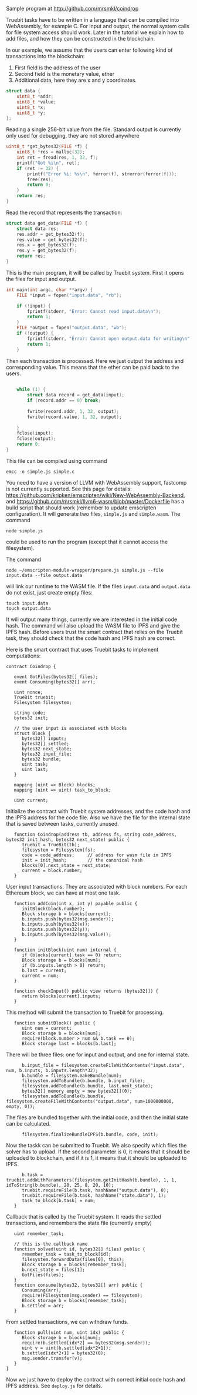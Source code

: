 Sample program at http://github.com/mrsmkl/coindrop

Truebit tasks have to be written in a language that can be compiled into WebAssembly, for example C.
For input and output, the normal system calls for file system access should work. Later in the tutorial we explain how to add files, and how they can be constructed in the blockchain.

In our example, we assume that the users can enter following kind of transactions into the blockchain:
1. First field is the address of the user
2. Second field is the monetary value, ether
3. Additional data, here they are x and y coordinates.
```c
struct data {
    uint8_t *addr;
    uint8_t *value;
    uint8_t *x;
    uint8_t *y;
};
```

Reading a single 256-bit value from the file. Standard output is currently only used for debugging, they are not stored anywhere
```c
uint8_t *get_bytes32(FILE *f) {
    uint8_t *res = malloc(32);
    int ret = fread(res, 1, 32, f);
    printf("Got %i\n", ret);
    if (ret != 32) {
        printf("Error %i: %s\n", ferror(f), strerror(ferror(f)));
        free(res);
        return 0;
    }
    return res;
}
```

Read the record that represents the transaction:
```c
struct data get_data(FILE *f) {
    struct data res;
    res.addr = get_bytes32(f);
    res.value = get_bytes32(f);
    res.x = get_bytes32(f);
    res.y = get_bytes32(f);
    return res;
}
```

This is the main program, it will be called by Truebit system. First it opens the files for input and output.
```c
int main(int argc, char **argv) {
    FILE *input = fopen("input.data", "rb");

    if (!input) {
        fprintf(stderr, "Error: Cannot read input.data\n");
        return 1;
    }
    FILE *output = fopen("output.data", "wb");
    if (!output) {
        fprintf(stderr, "Error: Cannot open output.data for writing\n");
        return 1;
    }
```

Then each transaction is processed. Here we just output the address and corresponding value. This means that the ether can be paid back to the users.
```c
    
    while (1) {
        struct data record = get_data(input);
        if (record.addr == 0) break;
        
        fwrite(record.addr, 1, 32, output);
        fwrite(record.value, 1, 32, output);
        
    }
    fclose(input);
    fclose(output);
    return 0;
}
```

This file can be compiled using command
```
emcc -o simple.js simple.c
```
You need to have a version of LLVM with WebAssembly support, fastcomp is not currently supported. 
See this page for details: https://github.com/kripken/emscripten/wiki/New-WebAssembly-Backend, and https://github.com/mrsmkl/llvm6-wasm/blob/master/Dockerfile has a build script that should work (remember to update emscripten configuration).
It will generate two files, `simple.js` and `simple.wasm`. The command
```
node simple.js
```
could be used to run the program (except that it cannot access the filesystem).

The command 
```
node ~/emscripten-module-wrapper/prepare.js simple.js --file input.data --file output.data
```
will link our runtime to the WASM file.
If the files `input.data` and `output.data` do not exist, just create empty files:
```
touch input.data
touch output.data
```
It will output many things, currently we are interested in the initial code hash.
The command will also upload the WASM file to IPFS and give the IPFS hash.
Before users trust the smart contract that relies on the Truebit task, they should check that the code hash and IPFS hash are correct.

Here is the smart contract that uses Truebit tasks to implement computations:
```
contract Coindrop {

   event GotFiles(bytes32[] files);
   event Consuming(bytes32[] arr);

   uint nonce;
   TrueBit truebit;
   Filesystem filesystem;

   string code;
   bytes32 init;

   // the user input is associated with blocks
   struct Block {
      bytes32[] inputs;
      bytes32[] settled;
      bytes32 next_state;
      bytes32 input_file;
      bytes32 bundle;
      uint task;
      uint last;
   }

   mapping (uint => Block) blocks;
   mapping (uint => uint) task_to_block;
   
   uint current;
```

Initialize the contract with Truebit system addresses, and the code hash and the IPFS address for the code file. Also we have the file for the internal state that is saved between tasks, currently unused.
```
   function Coindrop(address tb, address fs, string code_address, bytes32 init_hash, bytes32 next_state) public {
      truebit = TrueBit(tb);
      filesystem = Filesystem(fs);
      code = code_address;     // address for wasm file in IPFS
      init = init_hash;        // the canonical hash
      blocks[0].next_state = next_state;
      current = block.number;
   }
```
User input transactions. They are associated with block numbers. For each Ethereum block, we can have at most one task.
```
   function addCoin(int x, int y) payable public {
      initBlock(block.number);
      Block storage b = blocks[current];
      b.inputs.push(bytes32(msg.sender));
      b.inputs.push(bytes32(x));
      b.inputs.push(bytes32(y));
      b.inputs.push(bytes32(msg.value));
   }

   function initBlock(uint num) internal {
      if (blocks[current].task == 0) return;
      Block storage b = blocks[num];
      if (b.inputs.length > 0) return;
      b.last = current;
      current = num;
   }
   
   function checkInput() public view returns (bytes32[]) {
      return blocks[current].inputs;
   }

```

This method will submit the transaction to Truebit for processing.
```
   function submitBlock() public {
      uint num = current;
      Block storage b = blocks[num];
      require(block.number > num && b.task == 0);
      Block storage last = blocks[b.last];
```
There will be three files: one for input and output, and one for internal state.
```
      b.input_file = filesystem.createFileWithContents("input.data", num, b.inputs, b.inputs.length*32);
      b.bundle = filesystem.makeBundle(num);
      filesystem.addToBundle(b.bundle, b.input_file);
      filesystem.addToBundle(b.bundle, last.next_state);
      bytes32[] memory empty = new bytes32[](0);
      filesystem.addToBundle(b.bundle, filesystem.createFileWithContents("output.data", num+1000000000, empty, 0));
```
The files are bundled together with the initial code, and then the initial state can be calculated.
```
      filesystem.finalizeBundleIPFS(b.bundle, code, init);
```

Now the taskk can be submitted to Truebit. We also specify which files the solver has to upload. If the second parameter is 0, it means that it should be uploaded to blockchain, and if it is 1, it means that it should be uploaded to IPFS.
``` 
      b.task = truebit.addWithParameters(filesystem.getInitHash(b.bundle), 1, 1, idToString(b.bundle), 20, 25, 8, 20, 10);
      truebit.requireFile(b.task, hashName("output.data"), 0);
      truebit.requireFile(b.task, hashName("state.data"), 1);
      task_to_block[b.task] = num;
   }
```

Callback that is called by the Truebit system. It reads the settled transactions, and remembers the state file (currently empty)
```
   uint remember_task;

   // this is the callback name
   function solved(uint id, bytes32[] files) public {
      remember_task = task_to_block[id];
      filesystem.forwardData(files[0], this);
      Block storage b = blocks[remember_task];
      b.next_state = files[1];
      GotFiles(files);
   }
   function consume(bytes32, bytes32[] arr) public {
      Consuming(arr);
      require(Filesystem(msg.sender) == filesystem);
      Block storage b = blocks[remember_task];
      b.settled = arr;
   }
```

From settled transactions, we can withdraw funds.
```
   function pull(uint num, uint idx) public {
      Block storage b = blocks[num];
      require(b.settled[idx*2] == bytes32(msg.sender));
      uint v = uint(b.settled[idx*2+1]);
      b.settled[idx*2+1] = bytes32(0);
      msg.sender.transfer(v);
   }
}
```

Now we just have to deploy the contract with correct initial code hash and IPFS address. See `deploy.js` for details.

